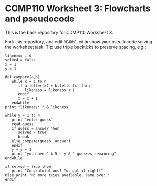 # COMP110 Worksheet 3: Flowcharts and pseudocode

This is the base repository for COMP110 Worksheet 3.

Fork this repository, and edit `README.md` to show your pseudocode solving the worksheet task. Tip: use triple backticks to preserve spacing, e.g.:

```
likeness = 0
solved = false
x = 1
y = 1

def compare(a,b)
   while x = 1 to n
      if a.letter(x) = b.letter(x) then
         likeness = likeness + 1
      endif
      x = x + 1
   endwhile
print "likeness: " & likeness

while y = 1 to 4
   print "enter guess"
   read guess
   if guess = answer then
      solved = true
      break
   else compare(guess, answer)
   endif
   y = y + 1
   print "you have " & 5 - y & " guesses remaining"
endwhile

if solved = true then
   print "Congratulations! You got it right!"
else print "No more tries available. Game over."
endif
```
